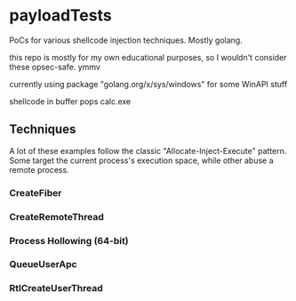 # payloadTests
PoCs for various shellcode injection techniques. Mostly golang.

this repo is mostly for my own educational purposes, so I wouldn't consider these opsec-safe. ymmv

currently using package "golang.org/x/sys/windows" for some WinAPI stuff

shellcode in buffer pops calc.exe

## Techniques

A lot of these examples follow the classic "Allocate-Inject-Execute" pattern. Some target the current process's execution space, while other abuse a remote process.

### CreateFiber

### CreateRemoteThread


### Process Hollowing (64-bit)

### QueueUserApc

### RtlCreateUserThread



